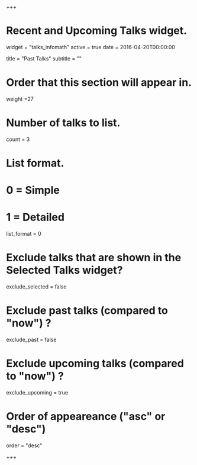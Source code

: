 +++
# Recent and Upcoming Talks widget.
widget = "talks_infomath"
active = true
date = 2016-04-20T00:00:00

title = "Past Talks"
subtitle = ""

# Order that this section will appear in.
weight =27

# Number of talks to list.
count = 3

# List format.
#   0 = Simple
#   1 = Detailed
list_format = 0

# Exclude talks that are shown in the Selected Talks widget?
exclude_selected = false

# Exclude past talks (compared to "now") ?
exclude_past = false

# Exclude upcoming talks (compared to "now") ?
exclude_upcoming = true

# Order of appeareance ("asc" or "desc")
order = "desc"

+++
